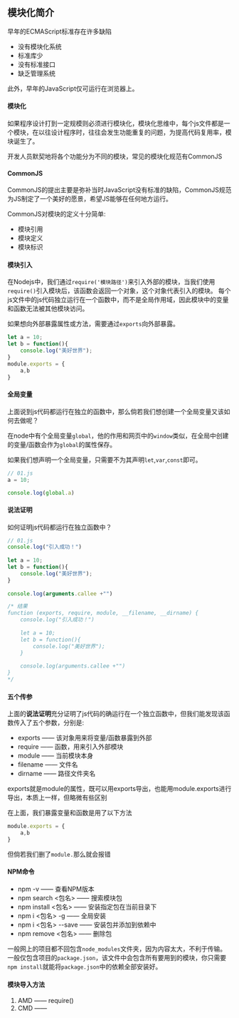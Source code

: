 ## 模块化简介
早年的ECMAScript标准存在许多缺陷
- 没有模块化系统
- 标准库少
- 没有标准接口
- 缺乏管理系统

此外，早年的JavaScript仅可运行在浏览器上。

#### 模块化
如果程序设计打到一定规模则必须进行模块化，模块化思维中，每个js文件都是一个模块，在以往设计程序时，往往会发生功能重复的问题，为提高代码复用率，模块诞生了。

开发人员默契地将各个功能分为不同的模块，常见的模块化规范有CommonJS

#### CommonJS
CommonJS的提出主要是弥补当时JavaScript没有标准的缺陷，CommonJS规范为JS制定了一个美好的愿景，希望JS能够在任何地方运行。

CommonJS对模块的定义十分简单:
- 模块引用
- 模块定义
- 模块标识

#### 模块引入
在Nodejs中，我们通过`require('模块路径')`来引入外部的模块，当我们使用`require()`引入模块后，该函数会返回一个对象，这个对象代表引入的模块。
每个js文件中的js代码独立运行在一个函数中，而不是全局作用域，因此模块中的变量和函数无法被其他模块访问。

如果想向外部暴露属性或方法，需要通过`exports`向外部暴露。

```js
let a = 10;
let b = function(){
	console.log("美好世界");
}
module.exports = {  
    a,b  
}
```

#### 全局变量
上面说到js代码都运行在独立的函数中，那么倘若我们想创建一个全局变量又该如何去做呢？

在node中有个全局变量`global`，他的作用和网页中的`window`类似，在全局中创建的变量/函数会作为`global`的属性保存。

如果我们想声明一个全局变量，只需要不为其声明`let`,`var`,`const`即可。
```js
// 01.js
a = 10;

console.log(global.a)
```

#### 说法证明
如何证明js代码都运行在独立函数中？
```js
// 01.js
console.log("引入成功！")  
  
let a = 10;  
let b = function(){  
    console.log("美好世界");  
}  
  
console.log(arguments.callee +"")

/* 结果
function (exports, require, module, __filename, __dirname) {
	console.log("引入成功！")                                   
	                                                            
	let a = 10;                                                 
	let b = function(){                                         
	    console.log("美好世界");                                
	}                                                           
	                                                            
	console.log(arguments.callee +"")                           
}       
*/
```

#### 五个传参
上面的**说法证明**充分证明了js代码的确运行在一个独立函数中，但我们能发现该函数传入了五个参数，分别是:
- exports —— 该对象用来将变量/函数暴露到外部
- require —— 函数，用来引入外部模块
- module —— 当前模块本身
- filename —— 文件名
- dirname —— 路径文件夹名


exports就是module的属性，既可以用exports导出，也能用module.exports进行导出，本质上一样，但略微有些区别

在上面，我们暴露变量和函数是用了以下方法
```js
module.exports = {  
    a,b  
}
```

但倘若我们删了`module.`那么就会报错

#### NPM命令
- npm -v —— 查看NPM版本
- npm search <包名> —— 搜索模块包
- npm install <包名> —— 安装指定包在当前目录下
- npm i <包名> -g —— 全局安装
- npm i <包名> --save —— 安装包并添加到依赖中
- npm remove <包名> —— 删除包

一般网上的项目都不回包含`node_modules`文件夹，因为内容太大，不利于传输。一般仅包含项目的`package.json`，该文件中会包含所有要用到的模块，你只需要`npm install`就能将`package.json`中的依赖全部安装好。

#### 模块导入方法
1. AMD —— require()
2. CMD —— 